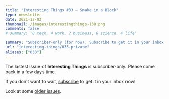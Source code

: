 ```yaml
---
title: "Interesting Things #33 — Snake in a Block"
type: newsletter
date: 2021-12-03
thumbnail: /images/interestingthings-150.png
comments: false
# summary: '8 tech, 4 work, 2 business, 6 science, 4 life'

summary: "Subscriber-only (for now). Subscribe to get it in your inbox now!"
url: "interesting-things/033-private"
aliases: ["033"]
---
```


The lastest issue of **Interesting Things** is subscriber-only. Please come back in a few days time.

If you don't want to wait, [subscribe](/newsletter) to get it in your inbox now!

Look at some [older issues](/interesting-things).

